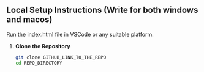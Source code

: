 ## Local Setup Instructions (Write for both windows and macos)

Run the index.html file in VSCode or any suitable platform.

1. **Clone the Repository**
   ```bash
   git clone GITHUB_LINK_TO_THE_REPO
   cd REPO_DIRECTORY
   ```
